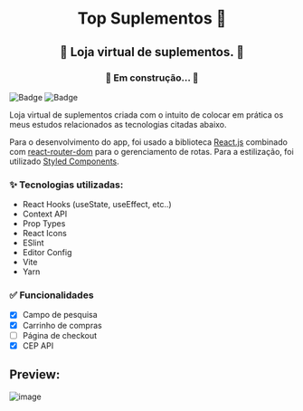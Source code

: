 <h1 align="center">Top Suplementos 💪</h1>

<h2 align="center">🚀 Loja virtual de suplementos. 🚀</h1>
<h3 align="center" >🚧 Em construção... 🚧</h3> 

![Badge](https://img.shields.io/github/last-commit/pedrocleal/top-suplementos?style=for-the-badge)
![Badge](https://img.shields.io/github/languages/top/pedrocleal/top-suplementos?color=c&style=for-the-badge)

Loja virtual de suplementos criada com o intuito de colocar em prática os meus estudos relacionados as tecnologias citadas abaixo.

Para o desenvolvimento do app, foi usado a biblioteca <a href="https://pt-br.reactjs.org/" target="_blamk">React.js</a> combinado com <a href="https://reactrouter.com/" target="_blamk">react-router-dom</a> para o gerenciamento de rotas. 
Para a estilização, foi utilizado <a href="https://styled-components.com/" target="_blamk">Styled Components</a>.

### ✨ Tecnologias utilizadas: 
  - React Hooks (useState, useEffect, etc..)
  - Context API
  - Prop Types
  - React Icons
  - ESlint
  - Editor Config
  - Vite
  - Yarn 

### ✅ Funcionalidades
  - [X] Campo de pesquisa
  - [X] Carrinho de compras
  - [ ] Página de checkout
  - [X] CEP API

## Preview: 
![image](https://user-images.githubusercontent.com/53502542/156470638-796b8e3a-2018-40e8-a86e-0a914873c933.png)
